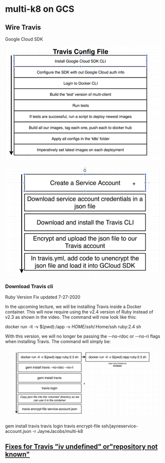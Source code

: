 # multi-k8 on GCS

  


## Wire Travis

Google Cloud SDK


![Travis Workflow](TravisWF.png)


![Secret](Secret.png)

### Download Travis cli

Ruby Version Fix
updated 7-27-2020

In the upcoming lecture, we will be installing Travis inside a Docker container. This will now require using the v2.4 version of Ruby instead of v2.3 as shown in the video. The command will now look like this:

docker run -it -v $(pwd):/app -v $HOME/ssh/:$Home/ssh ruby:2.4 sh

With this version, we will no longer be passing the --no-rdoc or --no-ri flags when installing Travis. The command will simply be:

 

![DockerRuby](DockerRubyCommands.png)
 
gem install travis
travis login
travis encrypt-file ssh/jayneservice-account.json -r JayneJacobs/multi-k8

##  [Fixes for Travis "iv undefined" or"repository not known"](docs/../k8s/GoogleCloud/fixesfortravis.md)


 


